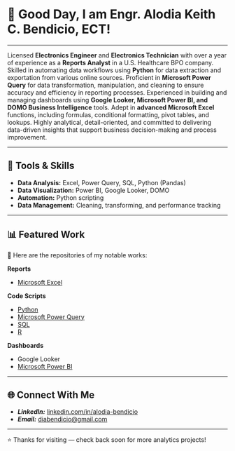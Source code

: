 # 👋 Good Day, I am Engr. Alodia Keith C. Bendicio, ECT!

<hr>
<p align = “justify”>
Licensed <b>Electronics Engineer</b> and <b>Electronics Technician</b> with over a year of experience as a <b>Reports Analyst</b> in a U.S. Healthcare BPO company. Skilled in automating data workflows using <b>Python</b> for data extraction and exportation from various online sources. Proficient in <b>Microsoft Power Query</b> for data transformation, manipulation, and cleaning to ensure accuracy and efficiency in reporting processes. Experienced in building and managing dashboards using <b>Google Looker, Microsoft Power BI, and DOMO Business Intelligence</b> tools. Adept in <b>advanced Microsoft Excel</b> functions, including formulas, conditional formatting, pivot tables, and lookups. Highly analytical, detail-oriented, and committed to delivering data-driven insights that support business decision-making and process improvement. 
</p>

---

## 🧰 Tools & Skills
- **Data Analysis:** Excel, Power Query, SQL, Python (Pandas)
- **Data Visualization:** Power BI, Google Looker, DOMO
- **Automation:** Python scripting
- **Data Management:** Cleaning, transforming, and performance tracking

---

## 📊 Featured Work
🧩 Here are the repositories of my notable works:

**Reports**
- [Microsoft Excel](https://github.com/AlodiaKeithBendicio-ECE-ECT/MS-Excel)
  
**Code Scripts**
- [Python](https://github.com/AlodiaKeithBendicio-ECE-ECT/Python)
- [Microsoft Power Query](https://github.com/AlodiaKeithBendicio-ECE-ECT/MS-Power-Query---M-Code)
- [SQL](https://github.com/AlodiaKeithBendicio-ECE-ECT/SQL)
- [R](https://github.com/AlodiaKeithBendicio-ECE-ECT/R)
  
**Dashboards**
- Google Looker
- [Microsoft Power BI](https://carrd.co/dashboard/3021172709402950/build)
 

---

## 🌐 Connect With Me
- ***LinkedIn:*** [linkedin.com/in/alodia-bendicio](https://www.linkedin.com/in/alodia-keith-bendicio-ece-ect-9ba244257/)
- ***Email:*** [diabendicio@gmail.com](mailto:diabendicio@gmail.com)

---

⭐ Thanks for visiting — check back soon for more analytics projects!

